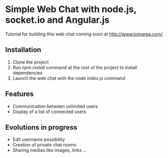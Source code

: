# Simple Web Chat with node.js, socket.io and Angular.js

Tutorial for building this web chat coming soon at http://www.tomarea.com/

## Installation

1. Clone the project
2. Run <i>npm install</i> command at the root of the project to install dependencies
3. Launch the web chat with the <i>node index.js</i> command

## Features 

- Communication between unlimited users
- Display of a list of connected users


## Evolutions in progress

- Edit username possibility
- Creation of private chat rooms
- Sharing medias like images, links ...


